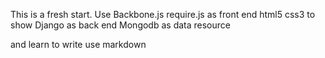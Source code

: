 This is a fresh start.
Use Backbone.js require.js as front end 
html5 css3 to show
Django as back end
Mongodb as data resource

and learn to write use markdown
